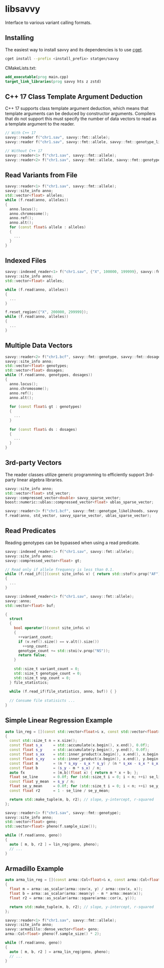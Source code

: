 # libsavvy
Interface to various variant calling formats.

## Installing
The easiest way to install savvy and its dependencies is to use [cget](http://cget.readthedocs.io/en/latest/src/intro.html#installing-cget).
```bash
cget install --prefix <install_prefix> statgen/savvy
```
CMakeLists.txt:
```cmake
add_executable(prog main.cpp)
target_link_libraries(prog savvy hts z zstd)
```

## C++ 17 Class Template Argument Deduction
C++ 17 supports class template argument deduction, which means that template arguments can be deduced by constructor arguments. Compilers that do not support this must specify the number of data vectors to read as a template argument to the reader.
```c++
// With C++ 17
savvy::reader f("chr1.sav", savvy::fmt::allele);
savvy::reader f("chr1.sav", savvy::fmt::allele, savvy::fmt::genotype_likelilhoods);

// Without C++ 17
savvy::reader<1> f("chr1.sav", savvy::fmt::allele);
savvy::reader<2> f("chr1.sav", savvy::fmt::allele, savvy::fmt::genotype_likelilhoods);
``` 

## Read Variants from File 
```c++
savvy::reader<1> f("chr1.sav", savvy::fmt::allele);
savvy::site_info anno;
std::vector<float> alleles;
while (f.read(anno, alleles))
{
  anno.locus();
  anno.chromosome();
  anno.ref();
  anno.alt();
  for (const float& allele : alleles)
  {
    ...
  }
}
```

## Indexed Files
```c++
savvy::indexed_reader<1> f("chr1.sav", {"X", 100000, 199999}, savvy::fmt::allele);
savvy::site_info anno;
std::vector<float> alleles;

while (f.read(anno, alleles))
{
  ...
}

f.reset_region({"X", 200000, 299999});
while (f.read(anno, alleles))
{
  ...
}
```

## Multiple Data Vectors
```c++
savvy::reader<2> f("chr1.bcf", savvy::fmt::genotype, savvy::fmt::dosage);
savvy::site_info anno;
std::vector<float> genotypes;
std::vector<float> dosages;
while (f.read(anno, genotypes, dosages))
{
  anno.locus();
  anno.chromosome();
  anno.ref();
  anno.alt();
  
  for (const float& gt : genotypes)
  {
    ...
  }
  
  for (const float& ds : dosages)
  {
    ...
  }
}
```

## 3rd-party Vectors
The reader classes utilize generic programming to efficiently support 3rd-party linear algebra libraries. 
```c++
savvy::site_info anno;
std::vector<float> std_vector;
savvy::compressed_vector<double> savvy_sparse_vector;
boost::numeric::ublas::compressed_vector<float> ublas_sparse_vector;

savvy::reader<3> f("chr1.bcf", savvy::fmt::genotype_likelihoods, savvy::fmt::genotype, savvy::fmt::dosage);
f.read(anno, std_vector, savvy_sparse_vector, ublas_sparse_vector);
```

## Read Predicates
Reading genotypes can be bypassed when using a read predicate.
```c++
savvy::indexed_reader<1> f("chr1.sav", savvy::fmt::allele);
savvy::site_info anno;
savvy::compressed_vector<float> gt;

// Read only if allele frequency is less than 0.1.
while (f.read_if([](const site_info& v) { return std::stof(v.prop("AF")) < 0.1; }, anno, gt))
{
  ...
}
```
```c++
savvy::indexed_reader<1> f("chr1.sav", savvy::fmt::allele);
savvy::anno;
std::vector<float> buf;

{
  struct 
  {
    bool operator()(const site_info& v)
    {
      ++variant_count;
      if (v.ref().size() == v.alt().size())
        ++snp_count;
      genotype_count += std::stoi(v.prop("NS"));
      return false;
    }
    
    std::size_t variant_count = 0;
    std::size_t genotype_count = 0;
    std::size_t snp_count = 0;
  } file_statistics;
  
  while (f.read_if(file_statistics, anno, buf)) { }
  
  // Consume file statisicts ...
}
```

## Simple Linear Regression Example
```c++
auto lin_reg = [](const std::vector<float>& x, const std::vector<float>& y)
{
  const std::size_t n = x.size();
  const float s_x     = std::accumulate(x.begin(), x.end(), 0.0f);
  const float s_y     = std::accumulate(y.begin(), y.end(), 0.0f);
  const float s_xx    = std::inner_product(x.begin(), x.end(), x.begin(), 0.0f);
  const float s_xy    = std::inner_product(x.begin(), x.end(), y.begin(), 0.0f);
  const float m       = (n * s_xy - s_x * s_y) / (n * s_xx - s_x * s_x);
  const float b       = (s_y - m * s_x) / n;
  auto fx             = [m,b](float x) { return m * x + b; };
  float se_line       = 0.0f; for (std::size_t i = 0; i < n; ++i) se_line += std::pow(y[i] - fx(x[i]), 2);
  const float y_mean  = s_y / n;
  float se_y_mean     = 0.0f; for (std::size_t i = 0; i < n; ++i) se_y_mean += std::pow(y[i] - y_mean, 2);
  const float r2      = 1 - se_line / se_y_mean;

  return std::make_tuple(m, b, r2); // slope, y-intercept, r-squared
};

savvy::reader<1> f("chr1.sav", savvy::fmt::genotype);
savvy::site_info anno;
std::vector<float> geno;
std::vector<float> pheno(f.sample_size());

while (f.read(anno, geno))
{
  auto [ m, b, r2 ] = lin_reg(geno, pheno);
  // ...
}
```

## Armadillo Example
```c++
auto arma_lin_reg = [](const arma::Col<float>& x, const arma::Col<float>& y)
{
  float m = arma::as_scalar(arma::cov(x, y) / arma::cov(x, x));
  float b = arma::as_scalar(arma::mean(y) - m * arma::mean(x));
  float r2 = arma::as_scalar(arma::square(arma::cor(x, y)));

  return std::make_tuple(m, b, r2); // slope, y-intercept, r-squared
};

savvy::reader<1> f("chr1.sav", savvy::fmt::allele);
savvy::site_info anno;
savvy::armadillo::dense_vector<float> geno;
arma::Col<float> pheno(f.sample_size() * 2);

while (f.read(anno, geno))
{
  auto [ m, b, r2 ] = arma_lin_reg(geno, pheno);
  // ...
}
```